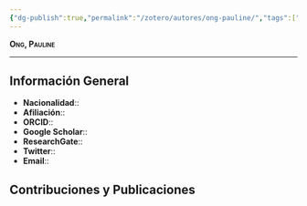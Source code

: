 ```yaml
---
{"dg-publish":true,"permalink":"/zotero/autores/ong-pauline/","tags":["#autor","#researcher"]}
---
```



<span style="font-variant:small-caps; font-weight: bold;"> Ong, Pauline </span>

---


## Información General

- **Nacionalidad**:: 
- **Afiliación**:: 
- **ORCID**:: 
- **Google Scholar**:: 
- **ResearchGate**:: 
- **Twitter**:: 
- **Email**::
  
## Contribuciones y Publicaciones






